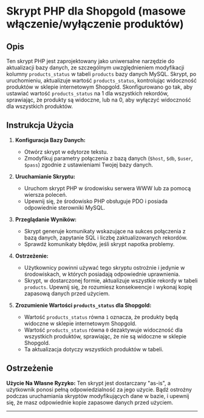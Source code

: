 # Skrypt PHP dla Shopgold (masowe włączenie/wyłączenie produktów)

## Opis
Ten skrypt PHP jest zaprojektowany jako uniwersalne narzędzie do aktualizacji bazy danych, ze szczególnym uwzględnieniem modyfikacji kolumny `products_status` w tabeli `products` bazy danych MySQL. Skrypt, po uruchomieniu, aktualizuje wartość `products_status`, kontrolując widoczność produktów w sklepie internetowym Shopgold. Skonfigurowano go tak, aby ustawiać wartość `products_status` na 1 dla wszystkich rekordów, sprawiając, że produkty są widoczne, lub na 0, aby wyłączyć widoczność dla wszystkich produktów.

## Instrukcja Użycia

1. **Konfiguracja Bazy Danych:**
   - Otwórz skrypt w edytorze tekstu.
   - Zmodyfikuj parametry połączenia z bazą danych (`$host`, `$db`, `$user`, `$pass`) zgodnie z ustawieniami Twojej bazy danych.

2. **Uruchamianie Skryptu:**
   - Uruchom skrypt PHP w środowisku serwera WWW lub za pomocą wiersza poleceń.
   - Upewnij się, że środowisko PHP obsługuje PDO i posiada odpowiednie sterowniki MySQL.

3. **Przeglądanie Wyników:**
   - Skrypt generuje komunikaty wskazujące na sukces połączenia z bazą danych, zapytanie SQL i liczbę zaktualizowanych rekordów.
   - Sprawdź komunikaty błędów, jeśli skrypt napotka problemy.

4. **Ostrzeżenie:**
   - Użytkownicy powinni używać tego skryptu ostrożnie i jedynie w środowiskach, w których posiadają odpowiednie uprawnienia.
   - Skrypt, w dostarczonej formie, aktualizuje wszystkie rekordy w tabeli `products`. Upewnij się, że rozumiesz konsekwencje i wykonaj kopię zapasową danych przed użyciem.

5. **Zrozumienie Wartości `products_status` dla Shopgold:**
   - Wartość `products_status` równa `1` oznacza, że produkty będą widoczne w sklepie internetowym Shopgold.
   - Wartość `products_status` równa `0` dezaktywuje widoczność dla wszystkich produktów, sprawiając, że nie są widoczne w sklepie Shopgold.
   - Ta aktualizacja dotyczy wszystkich produktów w tabeli.

## Ostrzeżenie
**Użycie Na Własne Ryzyko:**
Ten skrypt jest dostarczany "as-is", a użytkownik ponosi pełną odpowiedzialność za jego użycie. Bądź ostrożny podczas uruchamiania skryptów modyfikujących dane w bazie, i upewnij się, że masz odpowiednie kopie zapasowe danych przed użyciem.

---

